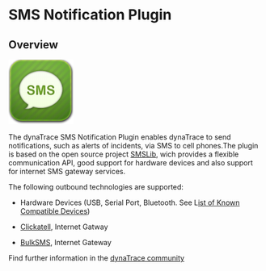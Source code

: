 # SMS Notification Plugin

## Overview

![images_community/download/attachments/45777033/icon.png](images_community/download/attachments/45777033/icon.png)

The dynaTrace SMS Notification Plugin enables dynaTrace to send notifications, such as alerts of incidents, via SMS to cell phones.The plugin is based on the open source project
[SMSLib](http://smslib.org/), wich provides a flexible communication API, good support for hardware devices and also support for internet SMS gateway services.

The following outbound technologies are supported:

  * Hardware Devices (USB, Serial Port, Bluetooth. See L[ist of Known Compatible Devices](http://smslib.org/doc/compatibility/)) 

  * [Clickatell](http://www.clickatell.com), Internet Gatway 

  * [BulkSMS](http://www.bulksms.com), Internet Gateway 

Find further information in the [dynaTrace community](https://community.compuwareapm.com/community/display/DL/SMS+Notification+Plugin) 